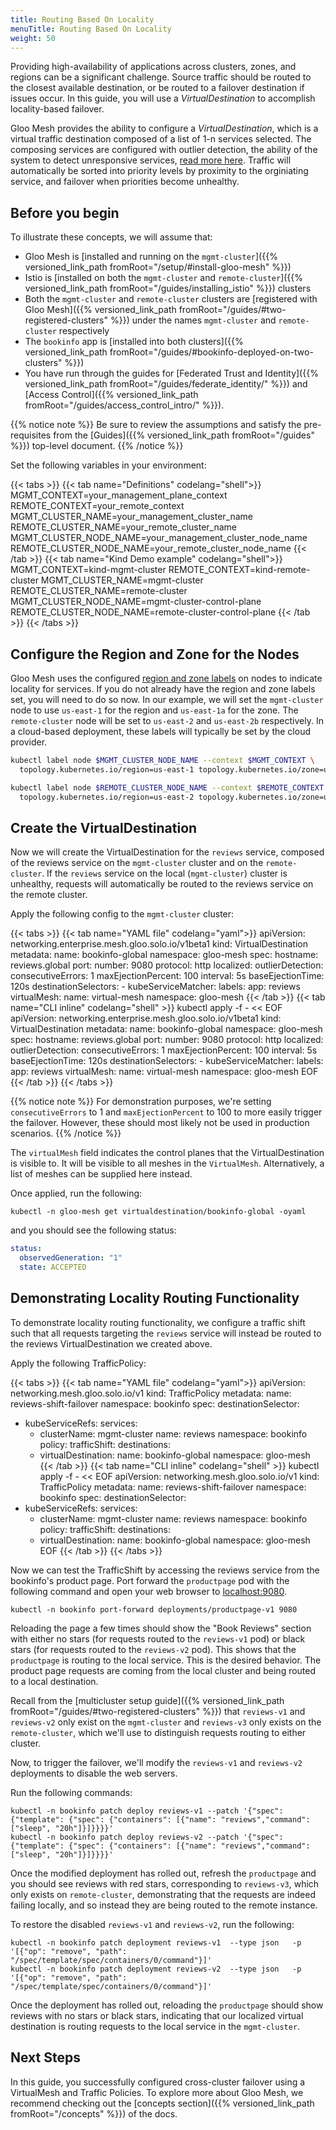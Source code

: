 ```yaml
---
title: Routing Based On Locality
menuTitle: Routing Based On Locality
weight: 50
---
```


Providing high-availability of applications across clusters, zones, and regions can be a significant challenge. Source traffic should be routed to the closest available destination, or be routed to a failover destination if issues occur. In this guide, you will use a *VirtualDestination* to accomplish locality-based failover.

Gloo Mesh provides the ability to configure a *VirtualDestination*, which is a virtual traffic destination composed of a list of 1-n services selected.  The composing services are configured with outlier detection, the ability of the system to detect unresponsive services, [read more here](https://www.envoyproxy.io/docs/envoy/latest/intro/arch_overview/upstream/outlier). Traffic will automatically be sorted into priority levels by proximity to the orginiating service, and failover when priorities become unhealthy.

## Before you begin

To illustrate these concepts, we will assume that:

* Gloo Mesh is [installed and running on the `mgmt-cluster`]({{% versioned_link_path fromRoot="/setup/#install-gloo-mesh" %}})
* Istio is [installed on both the `mgmt-cluster` and `remote-cluster`]({{% versioned_link_path fromRoot="/guides/installing_istio" %}}) clusters
* Both the `mgmt-cluster` and `remote-cluster` clusters are [registered with Gloo Mesh]({{% versioned_link_path fromRoot="/guides/#two-registered-clusters" %}}) under the names `mgmt-cluster` and `remote-cluster` respectively
* The `bookinfo` app is [installed into both clusters]({{% versioned_link_path fromRoot="/guides/#bookinfo-deployed-on-two-clusters" %}})
* You have run through the guides for [Federated Trust and Identity]({{% versioned_link_path fromRoot="/guides/federate_identity/" %}}) and [Access Control]({{% versioned_link_path fromRoot="/guides/access_control_intro/" %}}).

{{% notice note %}}
Be sure to review the assumptions and satisfy the pre-requisites from the [Guides]({{% versioned_link_path fromRoot="/guides" %}}) top-level document.
{{% /notice %}}

Set the following variables in your environment:

{{< tabs >}}
{{< tab name="Definitions" codelang="shell">}}
MGMT_CONTEXT=your_management_plane_context
REMOTE_CONTEXT=your_remote_context
MGMT_CLUSTER_NAME=your_management_cluster_name
REMOTE_CLUSTER_NAME=your_remote_cluster_name
MGMT_CLUSTER_NODE_NAME=your_management_cluster_node_name
REMOTE_CLUSTER_NODE_NAME=your_remote_cluster_node_name
{{< /tab >}}
{{< tab name="Kind Demo example" codelang="shell">}}
MGMT_CONTEXT=kind-mgmt-cluster
REMOTE_CONTEXT=kind-remote-cluster
MGMT_CLUSTER_NAME=mgmt-cluster
REMOTE_CLUSTER_NAME=remote-cluster
MGMT_CLUSTER_NODE_NAME=mgmt-cluster-control-plane
REMOTE_CLUSTER_NODE_NAME=remote-cluster-control-plane
{{< /tab >}}
{{< /tabs >}}

## Configure the Region and Zone for the Nodes

Gloo Mesh uses the configured [region and zone labels](https://v1-18.docs.kubernetes.io/docs/reference/kubernetes-api/labels-annotations-taints/#topologykubernetesioregion) on nodes to indicate locality for services. If you do not already have the region and zone labels set, you will need to do so now. In our example, we will set the `mgmt-cluster` node to use `us-east-1` for the region and `us-east-1a` for the zone. The `remote-cluster` node will be set to `us-east-2` and `us-east-2b` respectively. In a cloud-based deployment, these labels will typically be set by the cloud provider.

```bash
kubectl label node $MGMT_CLUSTER_NODE_NAME --context $MGMT_CONTEXT \
  topology.kubernetes.io/region=us-east-1 topology.kubernetes.io/zone=us-east-1a

kubectl label node $REMOTE_CLUSTER_NODE_NAME --context $REMOTE_CONTEXT \
  topology.kubernetes.io/region=us-east-2 topology.kubernetes.io/zone=us-east-2b
```

## Create the VirtualDestination

Now we will create the VirtualDestination for the `reviews` service, composed of the reviews service on the `mgmt-cluster` cluster and on the `remote-cluster`. If the `reviews` service on the local (`mgmt-cluster`) cluster is unhealthy, requests will automatically be routed to the reviews service on the remote cluster.

Apply the following config to the `mgmt-cluster` cluster:
 
{{< tabs >}}
{{< tab name="YAML file" codelang="yaml">}}
apiVersion: networking.enterprise.mesh.gloo.solo.io/v1beta1
kind: VirtualDestination
metadata:
  name: bookinfo-global
  namespace: gloo-mesh
spec:
  hostname: reviews.global
  port:
    number: 9080
    protocol: http
  localized:
    outlierDetection:
      consecutiveErrors: 1
      maxEjectionPercent: 100
      interval: 5s
      baseEjectionTime: 120s
    destinationSelectors:
    - kubeServiceMatcher:
        labels:
          app: reviews
  virtualMesh:
    name: virtual-mesh
    namespace: gloo-mesh
{{< /tab >}}
{{< tab name="CLI inline" codelang="shell" >}}
kubectl apply -f - << EOF
apiVersion: networking.enterprise.mesh.gloo.solo.io/v1beta1
kind: VirtualDestination
metadata:
  name: bookinfo-global
  namespace: gloo-mesh
spec:
  hostname: reviews.global
  port:
    number: 9080
    protocol: http
  localized:
    outlierDetection:
      consecutiveErrors: 1
      maxEjectionPercent: 100
      interval: 5s
      baseEjectionTime: 120s
    destinationSelectors:
    - kubeServiceMatcher:
        labels:
          app: reviews
  virtualMesh:
    name: virtual-mesh
    namespace: gloo-mesh
EOF
{{< /tab >}}
{{< /tabs >}}

{{% notice note %}}
For demonstration purposes, we're setting `consecutiveErrors` to 1 and `maxEjectionPercent` to 100 to more easily trigger the failover. However, these should most likely not be used in production scenarios.
{{% /notice %}}

The `virtualMesh` field indicates the control planes that the VirtualDestination is visible to. It will be visible to all meshes in the `VirtualMesh`. Alternatively, a list of meshes can be supplied here instead. 

Once applied, run the following:

```shell
kubectl -n gloo-mesh get virtualdestination/bookinfo-global -oyaml
```

and you should see the following status:

```yaml
status:
  observedGeneration: "1"
  state: ACCEPTED
```

## Demonstrating Locality Routing Functionality

To demonstrate locality routing functionality, we configure a traffic shift such that all requests targeting the `reviews` service will instead be routed to the reviews VirtualDestination we created above.

Apply the following TrafficPolicy:

{{< tabs >}}
{{< tab name="YAML file" codelang="yaml">}}
apiVersion: networking.mesh.gloo.solo.io/v1
kind: TrafficPolicy
metadata:
  name: reviews-shift-failover
  namespace: bookinfo
spec:
  destinationSelector:
  - kubeServiceRefs:
      services:
      - clusterName: mgmt-cluster
        name: reviews
        namespace: bookinfo
  policy:
    trafficShift:
      destinations:
      - virtualDestination:
          name: bookinfo-global
          namespace: gloo-mesh
{{< /tab >}}
{{< tab name="CLI inline" codelang="shell" >}}
kubectl apply -f - << EOF
apiVersion: networking.mesh.gloo.solo.io/v1
kind: TrafficPolicy
metadata:
  name: reviews-shift-failover
  namespace: bookinfo
spec:
  destinationSelector:
  - kubeServiceRefs:
      services:
      - clusterName: mgmt-cluster
        name: reviews
        namespace: bookinfo
  policy:
    trafficShift:
      destinations:
      - virtualDestination:
          name: bookinfo-global
          namespace: gloo-mesh
EOF
{{< /tab >}}
{{< /tabs >}}

Now we can test the TrafficShift by accessing the reviews service from the bookinfo's product page. Port forward the `productpage` pod with the following command and open your web browser to [localhost:9080](http://localhost:9080/productpage?u=normal).

```shell
kubectl -n bookinfo port-forward deployments/productpage-v1 9080
```

Reloading the page a few times should show the "Book Reviews" section with either no stars (for requests routed to the `reviews-v1` pod) or black stars (for requests routed to the `reviews-v2` pod). This shows that the `productpage` is routing to the local service. This is the desired behavior. The product page requests are coming from the local cluster and being routed to a local destination.

Recall from the [multicluster setup guide]({{% versioned_link_path fromRoot="/guides/#two-registered-clusters" %}}) that `reviews-v1` and `reviews-v2` only exist on the `mgmt-cluster` and `reviews-v3` only exists on the `remote-cluster`, which we'll use to distinguish requests routing to either cluster.

Now, to trigger the failover, we'll modify the `reviews-v1` and `reviews-v2` deployments to disable the web servers. 

Run the following commands:

```shell
kubectl -n bookinfo patch deploy reviews-v1 --patch '{"spec": {"template": {"spec": {"containers": [{"name": "reviews","command": ["sleep", "20h"]}]}}}}'
kubectl -n bookinfo patch deploy reviews-v2 --patch '{"spec": {"template": {"spec": {"containers": [{"name": "reviews","command": ["sleep", "20h"]}]}}}}'
```

Once the modified deployment has rolled out, refresh the `productpage` and you should see reviews with red stars, corresponding to `reviews-v3`, which only exists on `remote-cluster`, demonstrating that the requests are indeed failing locally, and so instead they are being routed to the remote instance.

To restore the disabled `reviews-v1` and `reviews-v2`, run the following:

```shell
kubectl -n bookinfo patch deployment reviews-v1  --type json   -p '[{"op": "remove", "path": "/spec/template/spec/containers/0/command"}]'
kubectl -n bookinfo patch deployment reviews-v2  --type json   -p '[{"op": "remove", "path": "/spec/template/spec/containers/0/command"}]'
```

Once the deployment has rolled out, reloading the `productpage` should show reviews with no stars or black stars, indicating that our localized virtual destination is routing requests to the local service in the `mgmt-cluster`.

## Next Steps

In this guide, you successfully configured cross-cluster failover using a VirtualMesh and Traffic Policies. To explore more about Gloo Mesh, we recommend checking out the [concepts section]({{% versioned_link_path fromRoot="/concepts" %}}) of the docs.
